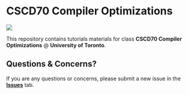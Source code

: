 # CSCD70 Compiler Optimizations

<img src="http://llvm.org/docs/_static/logo.png">

This repository contains tutorials materials for class **CSCD70 Compiler Optimizations** @ **University of Toronto**.

## Questions & Concerns?

If you are any questions or concerns, please submit a new issue in the [**Issues**]() tab.

